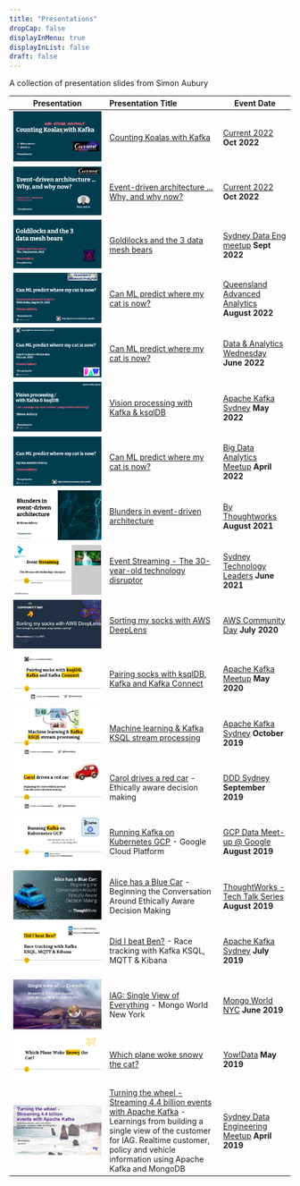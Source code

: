 ```yaml
---
title: "Presentations"
dropCap: false
displayInMenu: true
displayInList: false
draft: false
---
```


A collection of presentation slides from Simon Aubury



| Presentation        | Presentation Title           | Event Date       |
| ------------- |:-------------| ---------------|
| ![202210](./images/202210_Koala_Counting_Kafka.png)    | [Counting Koalas with Kafka ](./202210_Koala_Counting_Kafka.pdf)  | [Current 2022](https://2022.currentevent.io/)  **Oct 2022** |
| ![202210](./images/202210_EDA_Current22.png)    | [Event-driven architecture ... Why, and why now?](./202210_EDA_Current22.pdf)  | [Current 2022](https://2022.currentevent.io/)  **Oct 2022** |
| ![202209](./images/202209_Goldilocks_threedatameshlessons.png)    | [Goldilocks and the 3 data mesh bears](./202209_Goldilocks_threedatameshlessons.pdf)  | [Sydney Data Eng meetup](meetup.com)  **Sept 2022** |
| ![202208](./images/202208_CatPrediction.png)    | [Can ML predict where my cat is now?](./202208_CatPrediction.pdf)  | [Queensland Advanced Analytics ](meetup.com)  **August 2022** |
| ![202206](./images/202206_CatPrediction.png)    | [Can ML predict where my cat is now?](./202206_CatPrediction.pdf)  | [Data & Analytics Wednesday](meetup.com)  **June 2022** |
| ![202205](./images/202205_Vision_processing_ksqlDB.png)    | [Vision processing with Kafka & ksqlDB ](./202205_Vision_processing_ksqlDB.pdf)  | [Apache Kafka Sydney](meetup.com)  **May 2022** |
| ![202204](./images/202204_CatPrediction.png)    | [Can ML predict where my cat is now?](./202204_CatPrediction.pdf)  | [Big Data Analytics Meetup](meetup.com)  **April 2022** |
| ![202108](./images/202108_Blundersinevent-drivenarchitecture.png)    | [Blunders in event-driven architecture](./202108_Blundersinevent-drivenarchitecture.pdf)  | [By Thoughtworks](www.thoughtworks.com)  **August 2021** |
| ![202106](./images/202106_Event_streaming-The30year-oldtechnologydisruptor.png)    | [Event Streaming - The 30-year-old technology disruptor](./202106_Event_streaming-The30year-oldtechnologydisruptor.pdf)  | [Sydney Technology Leaders](meetup.com)  **June 2021** |
| ![202007](./images/202007_AWSCommunityDay.png)    | [Sorting my socks with AWS DeepLens](./202007_AWSCommunityDay.pdf)  | [AWS Community Day](www.aws.com)  **July 2020** |
| ![202005](./images/202005SockSortingKafka.jpg)    | [Pairing socks with ksqlDB, Kafka and Kafka Connect](./202005SockSortingKafka.pdf)  | [Apache Kafka Meetup](https://www.meetup.com/KafkaMelbourne/events/270471169/)  **May 2020** |
| ![201910](./images/201910KSQLMachineLearningPower.jpg)    | [Machine learning & Kafka KSQL stream processing](./201910KSQLMachineLearningPower.pdf)  | [Apache Kafka Sydney](https://www.meetup.com/apache-kafka-sydney/events/265104559/)  **October 2019** |
| ![201909](./images/201909CarolDrivesARedCar.jpg)    | [Carol drives a red car](./201909CarolDrivesARedCar.pdf) - Ethically aware decision making  | [DDD Sydney](https://www.dddsydney.com.au/)  **September 2019** |
| ![20190000](./images/201908KafkaKubernetesOperatoronGCP.png)    | [Running Kafka on Kubernetes GCP](./201908KafkaKubernetesOperatoronGCP.pdf) -  Google Cloud Platform  | [GCP Data Meet-up @ Google](https://www.meetup.com/Big-Data-Sydney/events/263932958/)  **August 2019** |
| ![201908](./images/201908AliceHasABlueCar.png)    | [Alice has a Blue Car](./201904IAG-Kafka-DatEngMeetup.pdf) - Beginning the Conversation Around Ethically Aware Decision Making  | [ThoughtWorks - Tech Talk Series](https://www.meetup.com/By-ThoughtWorks/events/263662165/)  **August 2019** |
| ![201908](./images/201908KSQLRunning.png)    | [Did I beat Ben?](./201908KSQLRunning.pdf) - Race tracking with Kafka KSQL, MQTT & Kibana  | [Apache Kafka Sydney](https://www.meetup.com/apache-kafka-sydney/events/263745415/)  **July 2019** |
| ![201906](./images/201906MongoWorldNYC.png)    | [IAG: Single View of Everything](./201906MongoWorldNYC.pdf) - Mongo World New York  | [Mongo World NYC](https://www.mongodb.com/world)  **June 2019** |
| ![201905](./images/201905YowDataWhichPlaneWokeSnowy.png)    | [Which plane woke snowy the cat?](./201905YowDataWhichPlaneWokeSnowy.pdf)  | [Yow!Data](https://yowconference.com/talks/simon-aubury/yow-data-2019/which-plane-woke-snowy-the-cat-9593)  **May 2019** |
| ![201904](./images/201904IAG-Kafka-DatEngMeetup.png)    | [Turning the wheel - Streaming 4.4 billion events with Apache Kafka](./201904IAG-Kafka-DatEngMeetup.pdf) - Learnings from building a single view of the customer for IAG. Realtime customer, policy and vehicle information using Apache Kafka and MongoDB  | [Sydney Data Engineering Meetup](https://www.meetup.com/Sydney-Data-Engineering-Meetup/events/259575677/)  **April 2019** |



